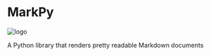 # MarkPy

![logo](logo_markpy-small.png)

A Python library that renders pretty readable Markdown documents
